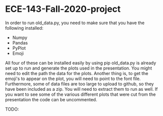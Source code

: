 # ECE-143-Fall-2020-project


In order to run old_data.py, you need to make sure that you have the following installed:
- Numpy
- Pandas
- PyPlot 
- Emoji

All four of these can be installed easily by using pip 
old_data.py is already set up to run and generate the plots used in the presentation. You might need to edit the path the data for the plots. Another thing is, to get the emoji's to appear on the plot, you will need to point to the font file. Furthermore, some of data files are too large to upload to github, so they have been included as a zip. You will need to extract them to run as well. If you want to see some of the various different plots that were cut from the presentation the code can be uncommented. 

TODO:



